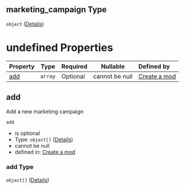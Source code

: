 ## marketing_campaign Type

`object` ([Details](generic-properties-marketing_campaign.md))

# undefined Properties

| Property    | Type    | Required | Nullable       | Defined by                                                                                                                                                            |
| :---------- | ------- | -------- | -------------- | :-------------------------------------------------------------------------------------------------------------------------------------------------------------------- |
| [add](#add) | `array` | Optional | cannot be null | [Create a mod](generic-properties-marketing_campaign-properties-add.md "http&#x3A;//www.city-game-studio.com/mod.json#/properties/marketing_campaign/properties/add") |

## add

Add a new marketing campaign


`add`

-   is optional
-   Type: `object[]` ([Details](generic-properties-marketing_campaign-properties-add-items.md))
-   cannot be null
-   defined in: [Create a mod](generic-properties-marketing_campaign-properties-add.md "http&#x3A;//www.city-game-studio.com/mod.json#/properties/marketing_campaign/properties/add")

### add Type

`object[]` ([Details](generic-properties-marketing_campaign-properties-add-items.md))
